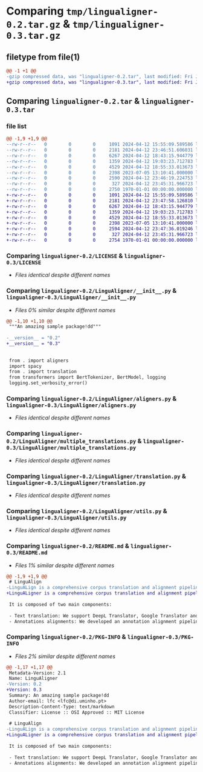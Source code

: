 # Comparing `tmp/lingualigner-0.2.tar.gz` & `tmp/lingualigner-0.3.tar.gz`

## filetype from file(1)

```diff
@@ -1 +1 @@
-gzip compressed data, was "lingualigner-0.2.tar", last modified: Fri Jan  1 00:00:00 2016, max compression
+gzip compressed data, was "lingualigner-0.3.tar", last modified: Fri Jan  1 00:00:00 2016, max compression
```

## Comparing `lingualigner-0.2.tar` & `lingualigner-0.3.tar`

### file list

```diff
@@ -1,9 +1,9 @@
--rw-r--r--   0        0        0     1091 2024-04-12 15:55:09.589586 lingualigner-0.2/LICENSE
--rw-r--r--   0        0        0     2181 2024-04-12 23:46:51.606031 lingualigner-0.2/LinguAligner/__init__.py
--rw-r--r--   0        0        0     6267 2024-04-12 18:43:15.944779 lingualigner-0.2/LinguAligner/aligners.py
--rw-r--r--   0        0        0     1359 2024-04-12 19:03:23.712783 lingualigner-0.2/LinguAligner/multiple_translations.py
--rw-r--r--   0        0        0     4529 2024-04-12 18:55:33.013673 lingualigner-0.2/LinguAligner/translation.py
--rw-r--r--   0        0        0     2398 2023-07-05 13:10:41.000000 lingualigner-0.2/LinguAligner/utils.py
--rw-r--r--   0        0        0     2590 2024-04-12 23:46:19.224753 lingualigner-0.2/README.md
--rw-r--r--   0        0        0      327 2024-04-12 23:45:31.966723 lingualigner-0.2/pyproject.toml
--rw-r--r--   0        0        0     2750 1970-01-01 00:00:00.000000 lingualigner-0.2/PKG-INFO
+-rw-r--r--   0        0        0     1091 2024-04-12 15:55:09.589586 lingualigner-0.3/LICENSE
+-rw-r--r--   0        0        0     2181 2024-04-12 23:47:58.126810 lingualigner-0.3/LinguAligner/__init__.py
+-rw-r--r--   0        0        0     6267 2024-04-12 18:43:15.944779 lingualigner-0.3/LinguAligner/aligners.py
+-rw-r--r--   0        0        0     1359 2024-04-12 19:03:23.712783 lingualigner-0.3/LinguAligner/multiple_translations.py
+-rw-r--r--   0        0        0     4529 2024-04-12 18:55:33.013673 lingualigner-0.3/LinguAligner/translation.py
+-rw-r--r--   0        0        0     2398 2023-07-05 13:10:41.000000 lingualigner-0.3/LinguAligner/utils.py
+-rw-r--r--   0        0        0     2594 2024-04-12 23:47:36.019246 lingualigner-0.3/README.md
+-rw-r--r--   0        0        0      327 2024-04-12 23:45:31.966723 lingualigner-0.3/pyproject.toml
+-rw-r--r--   0        0        0     2754 1970-01-01 00:00:00.000000 lingualigner-0.3/PKG-INFO
```

### Comparing `lingualigner-0.2/LICENSE` & `lingualigner-0.3/LICENSE`

 * *Files identical despite different names*

### Comparing `lingualigner-0.2/LinguAligner/__init__.py` & `lingualigner-0.3/LinguAligner/__init__.py`

 * *Files 0% similar despite different names*

```diff
@@ -1,10 +1,10 @@
 """An amazing sample package!dd"""
 
-__version__ = "0.2"
+__version__ = "0.3"
 
 
 from . import aligners
 import spacy
 from . import translation
 from transformers import BertTokenizer, BertModel, logging
 logging.set_verbosity_error()
```

### Comparing `lingualigner-0.2/LinguAligner/aligners.py` & `lingualigner-0.3/LinguAligner/aligners.py`

 * *Files identical despite different names*

### Comparing `lingualigner-0.2/LinguAligner/multiple_translations.py` & `lingualigner-0.3/LinguAligner/multiple_translations.py`

 * *Files identical despite different names*

### Comparing `lingualigner-0.2/LinguAligner/translation.py` & `lingualigner-0.3/LinguAligner/translation.py`

 * *Files identical despite different names*

### Comparing `lingualigner-0.2/LinguAligner/utils.py` & `lingualigner-0.3/LinguAligner/utils.py`

 * *Files identical despite different names*

### Comparing `lingualigner-0.2/README.md` & `lingualigner-0.3/README.md`

 * *Files 1% similar despite different names*

```diff
@@ -1,9 +1,9 @@
 # LinguAlign
-LinguALign is a comprehensive corpus translation and alignment pipeline designed to facilitate the translation of corpora across different languages. It translates corpora using machine translation and aligns the translated annotations with their corresponding translated text. Initially developed for the automatic translation of ACE-2005 into Portuguese, LinguALign has since been adapted into a versatile package for effortless translation of other corpora.
+LinguALigner is a comprehensive corpus translation and alignment pipeline designed to facilitate the translation of corpora across different languages. It translates corpora using machine translation and aligns the translated annotations with their corresponding translated text. Initially developed for the automatic translation of ACE-2005 into Portuguese, LinguALigner has since been adapted into a versatile package for effortless translation of other corpora.
 
 It is composed of two main components: 
 
 - Text translation: We support DeepL Translator, Google Translator and Microsoft Translators APIs. 
 - Annotations alignments: We developed an annotation alignment pipeline that uses several alignment techniques to align the translated annotations within the translated text.
```

### Comparing `lingualigner-0.2/PKG-INFO` & `lingualigner-0.3/PKG-INFO`

 * *Files 2% similar despite different names*

```diff
@@ -1,17 +1,17 @@
 Metadata-Version: 2.1
 Name: LinguAligner
-Version: 0.2
+Version: 0.3
 Summary: An amazing sample package!dd
 Author-email: lfc <lfc@di.uminho.pt>
 Description-Content-Type: text/markdown
 Classifier: License :: OSI Approved :: MIT License
 
 # LinguAlign
-LinguALign is a comprehensive corpus translation and alignment pipeline designed to facilitate the translation of corpora across different languages. It translates corpora using machine translation and aligns the translated annotations with their corresponding translated text. Initially developed for the automatic translation of ACE-2005 into Portuguese, LinguALign has since been adapted into a versatile package for effortless translation of other corpora.
+LinguALigner is a comprehensive corpus translation and alignment pipeline designed to facilitate the translation of corpora across different languages. It translates corpora using machine translation and aligns the translated annotations with their corresponding translated text. Initially developed for the automatic translation of ACE-2005 into Portuguese, LinguALigner has since been adapted into a versatile package for effortless translation of other corpora.
 
 It is composed of two main components: 
 
 - Text translation: We support DeepL Translator, Google Translator and Microsoft Translators APIs. 
 - Annotations alignments: We developed an annotation alignment pipeline that uses several alignment techniques to align the translated annotations within the translated text.
```

